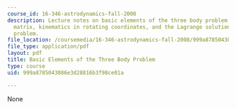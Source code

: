 ```yaml
---
course_id: 16-346-astrodynamics-fall-2008
description: Lecture notes on basic elements of the three body problem, the rotation
  matrix, kinematics in rotating coordinates, and the Lagrange solutions of the three-body
  problem.
file_location: /coursemedia/16-346-astrodynamics-fall-2008/999a8785043086e3d28816b3f98ce01a_lec_24.pdf
file_type: application/pdf
layout: pdf
title: Basic Elements of the Three Body Problem
type: course
uid: 999a8785043086e3d28816b3f98ce01a

---
```

None
